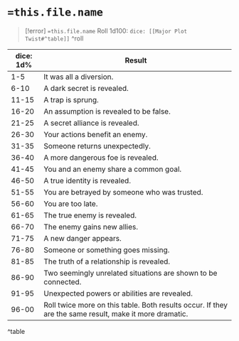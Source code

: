 # `=this.file.name`
>[!error] `=this.file.name`
>Roll 1d100:  `dice: [[Major Plot Twist#^table]]`
>^roll


| dice: 1d% | Result                                                                                                 |
|-----------|--------------------------------------------------------------------------------------------------------|
| 1-5       | It was all a diversion.                                                                                |
| 6-10      | A dark secret is revealed.                                                                             |
| 11-15     | A trap is sprung.                                                                                      |
| 16-20     | An assumption is revealed to be false.                                                                 |
| 21-25     | A secret alliance is revealed.                                                                         |
| 26-30     | Your actions benefit an enemy.                                                                         |
| 31-35     | Someone returns unexpectedly.                                                                          |
| 36-40     | A more dangerous foe is revealed.                                                                      |
| 41-45     | You and an enemy share a common goal.                                                                  |
| 46-50     | A true identity is revealed.                                                                           |
| 51-55     | You are betrayed by someone who was trusted.                                                           |
| 56-60     | You are too late.                                                                                      |
| 61-65     | The true enemy is revealed.                                                                            |
| 66-70     | The enemy gains new allies.                                                                            |
| 71-75     | A new danger appears.                                                                                  |
| 76-80     | Someone or something goes missing.                                                                     |
| 81-85     | The truth of a relationship is revealed.                                                               |
| 86-90     | Two seemingly unrelated situations are shown to be connected.                                          |
| 91-95     | Unexpected powers or abilities are revealed.                                                           |
| 96-00     | Roll twice more on this table. Both results occur. If they are the same result, make it more dramatic. |
^table